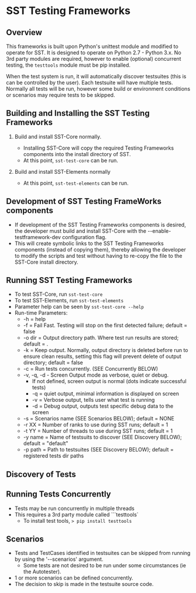 # SST Testing Frameworks

## Overview
This frameworks is built upon Python's unittest module and modified to operate for SST.  It is designed to operate on Python 2.7 - Python 3.x.  No 3rd party modules are required, however to enable (optional) concurrent testing, the `testtools` module must be pip installed.  

When the test system is run, it will automatically discover testsuites (this is can be controlled by the user).  Each testsuite will have multiple tests.  Normally all tests will be run, however some build or environment conditions or scenarios may require tests to be skipped.  

## Building and Installing the SST Testing Frameworks

1. Build and install SST-Core normally. 
   * Installing SST-Core will copy the required Testing Frameworks components into the install directory of SST.  
   * At this point, ```sst-test-core``` can be run. 

1. Build and install SST-Elements normally
   * At this point, ```sst-test-elements``` can be run. 

## Development of SST Testing FrameWorks components
   * If development of the SST Testing Frameworks components is desired, the developer must build and install SST-Core with the --enable-testframework-dev configuration flag.
   * This will create symbolic links to the SST Testing Frameworks components (instead of copying them), thereby allowing the developer to modify the scripts and test without having to re-copy the file to the SST-Core install directory.
    
## Running SST Testing Frameworks
  * To test SST-Core, run ```sst-test-core```
  * To test SST-Elements, run ```sst-test-elements```
  * Parameter help can be seen by ```sst-test-core --help```
  * Run-time Parameters:
     * -h = help
     * -f = Fail Fast. Testing will stop on the first detected failure; default = false
     * -o dir = Output directory path. Where test run results are stored; default = .
     * -k = Keep output.  Normally, output directory is deleted before run to ensure clean results, setting this flag will prevent delete of output directory; default = false
     * -c = Run tests concurrently.  (SEE Concurrently BELOW)
     * -v, -q, -d - Screen Output mode as verbose, quiet or debug.  
        * If not defined, screen output is normal (dots indicate successful tests)
        * -q = quiet output, minimal information is displayed on screen
        * -v = Verbose output, tells user what test is running
        * -d = Debug output, outputs test specific debug data to the screen
     * -s = Scenarios name (SEE Scenarios BELOW); default = NONE
     * -r XX = Number of ranks to use during SST runs; default = 1
     * -t YY = Number of threads to use during SST runs; default = 1
     * -y name = Name of testsuits to discover (SEE Discovery BELOW); default = "default"
     * -p path = Path to testsuites (SEE Discovery BELOW); default = registered tests dir paths
     
## Discovery of Tests

## Running Tests Concurrently
   * Tests may be run concurrently in multiple threads 
   * This requires a 3rd party module called ```testtools`
      * To install test tools, ```> pip install testtools```
 
## Scenarios
   * Tests and TestCases identified in testsuites can be skipped from running by using the '--scenarios' argument.  
      * Some tests are not desired to be run under some circumstances (ie the Autotester).
   * 1 or more scenarios can be defined concurrently.
   * The decision to skip is made in the testsuite source code.

